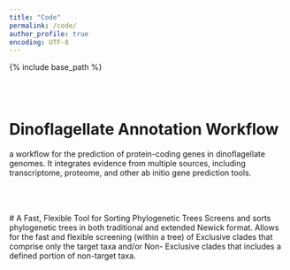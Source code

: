 ```yaml
---
title: "Code"
permalink: /code/
author_profile: true
encoding: UTF-8
---
```


{% include base_path %}

<style>
ul {
  list-style-type: none;
}
</style>

<br/><br/>
# Dinoflagellate Annotation Workflow
a workflow for the prediction of protein-coding genes in dinoflagellate genomes. It integrates evidence from multiple sources, including transcriptome, proteome, and other ab initio gene prediction tools.
<br/><br/>
<div class="github-card" data-github="TimothyStephens/Dinoflagellate_Annotation_Workflow" data-width="400" data-height="279" data-theme="medium"></div>
<script src="//cdn.jsdelivr.net/github-cards/latest/widget.js"></script>
<br/><br/>
# A Fast, Flexible Tool for Sorting Phylogenetic Trees
Screens and sorts phylogenetic trees in both traditional and extended Newick format. Allows for the fast and flexible screening (within a tree) of Exclusive clades that comprise only the target taxa and/or Non- Exclusive clades that includes a defined portion of non-target taxa.
<br/><br/>

